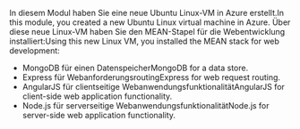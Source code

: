 <span data-ttu-id="a1e41-101">In diesem Modul haben Sie eine neue Ubuntu Linux-VM in Azure erstellt.</span><span class="sxs-lookup"><span data-stu-id="a1e41-101">In this module, you created a new Ubuntu Linux virtual machine in Azure.</span></span> <span data-ttu-id="a1e41-102">Über diese neue Linux-VM haben Sie den MEAN-Stapel für die Webentwicklung installiert:</span><span class="sxs-lookup"><span data-stu-id="a1e41-102">Using this new Linux VM, you installed the MEAN stack for web development:</span></span>

- <span data-ttu-id="a1e41-103">MongoDB für einen Datenspeicher</span><span class="sxs-lookup"><span data-stu-id="a1e41-103">MongoDB for a data store.</span></span>
- <span data-ttu-id="a1e41-104">Express für Webanforderungsrouting</span><span class="sxs-lookup"><span data-stu-id="a1e41-104">Express for web request routing.</span></span>
- <span data-ttu-id="a1e41-105">AngularJS für clientseitige Webanwendungsfunktionalität</span><span class="sxs-lookup"><span data-stu-id="a1e41-105">AngularJS for client-side web application functionality.</span></span>
- <span data-ttu-id="a1e41-106">Node.js für serverseitige Webanwendungsfunktionalität</span><span class="sxs-lookup"><span data-stu-id="a1e41-106">Node.js for server-side web application functionality.</span></span>
